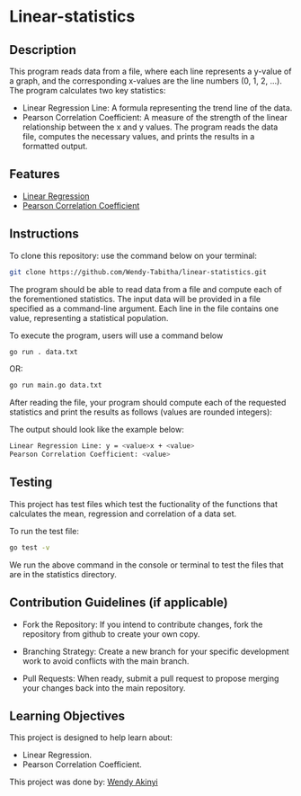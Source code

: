 # Linear-statistics

## Description

This program reads data from a file, where each line represents a y-value of a graph, and the corresponding x-values are the line numbers (0, 1, 2, ...). The program calculates two key statistics:
- Linear Regression Line: A formula representing the trend line of the data.
- Pearson Correlation Coefficient: A measure of the strength of the linear relationship between the x and y values.
The program reads the data file, computes the necessary values, and prints the results in a formatted output.

## Features

- [Linear Regression](https://en.wikipedia.org/wiki/Linear_regression)
- [Pearson Correlation Coefficient](https://en.wikipedia.org/wiki/Pearson_correlation_coefficient)

## Instructions

To clone this repository: use the command below on your terminal:
```bash
git clone https://github.com/Wendy-Tabitha/linear-statistics.git
```

The program should be able to read data from a file and compute each of the forementioned statistics. The input data will be provided in a file specified as a command-line argument. Each line in the file contains one value, representing a statistical population.

To execute the program, users will use a command below
```bash
go run . data.txt
```
OR:

```bash
go run main.go data.txt
```
After reading the file, your program should compute each of the requested statistics and print the results as follows (values are rounded integers):

The output should look like the example below:
```bash
Linear Regression Line: y = <value>x + <value>
Pearson Correlation Coefficient: <value>
```


## Testing

This project has test files which test the fuctionality of the functions that calculates the mean, regression and correlation of a data set. 

To run the test file:

```bash
go test -v
```
We run the above command in the console or terminal to test the files that are in the statistics directory.

## Contribution Guidelines (if applicable)

- Fork the Repository: If you intend to contribute changes, fork the repository from github to create your own copy.

- Branching Strategy: Create a new branch for your specific development work to avoid conflicts with the main branch.

- Pull Requests: When ready, submit a pull request to propose merging your changes back into the main repository.

## Learning Objectives

This project is designed to help learn about:

- Linear Regression.
- Pearson Correlation Coefficient.

This project was done by:
[Wendy Akinyi](https://github.com/Wendy-Tabitha/linear-statistics)